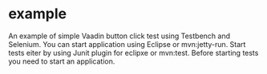 example
==============

An example of simple Vaadin button click test using Testbench and Selenium.
You can start application using Eclipse or mvn:jetty-run.
Start tests eiter by using Junit plugin for eclipxe or mvn:test. 
Before starting tests you need to start an application.

